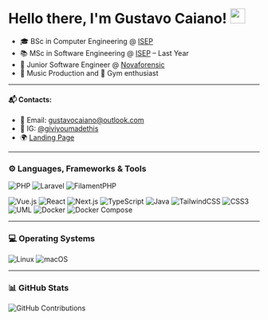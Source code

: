 # Hello there, I'm Gustavo Caiano! <img src="https://raw.githubusercontent.com/MartinHeinz/MartinHeinz/master/wave.gif" width="30px" height="30px" />

<!-- Brief Description -->
- 🎓 BSc in Computer Engineering @ [ISEP](https://www.isep.ipp.pt/)
- 📚 MSc in Software Engineering @ [ISEP](https://www.isep.ipp.pt/) – Last Year
- 💼 Junior Software Engineer @ [Novaforensic](https://www.novaforensic.com/)
- 🎵 Music Production and 💪 Gym enthusiast

---

#### 📬 Contacts: 
- 📧 Email: gustavocaiano@outlook.com  
- 📸 IG: [@giviyoumadethis](https://instagram.com/giviyoumadethis)  
- 🌍 [Landing Page](https://gustavocaiano.github.io)

---

### ⚙️ Languages, Frameworks & Tools

![PHP](https://img.shields.io/badge/PHP-%23777BB4.svg?style=for-the-badge&logo=php&logoColor=white)
![Laravel](https://img.shields.io/badge/Laravel-%23FF2D20.svg?style=for-the-badge&logo=laravel&logoColor=white)
![FilamentPHP](https://img.shields.io/badge/FilamentPHP-FBCA04?style=for-the-badge&logo=laravel&logoColor=black)

![Vue.js](https://img.shields.io/badge/Vue.js-%2335495e.svg?style=for-the-badge&logo=vuedotjs&logoColor=%234FC08D)
![React](https://img.shields.io/badge/React-%2320232a.svg?style=for-the-badge&logo=react&logoColor=%2361DAFB)
![Next.js](https://img.shields.io/badge/Next-black?style=for-the-badge&logo=next.js&logoColor=white)
![TypeScript](https://img.shields.io/badge/TypeScript-%23007ACC.svg?style=for-the-badge&logo=typescript&logoColor=white)
![Java](https://img.shields.io/badge/Java-%23ED8B00.svg?style=for-the-badge&logo=coffeescript&logoColor=white)
![TailwindCSS](https://img.shields.io/badge/TailwindCSS-%2338B2AC.svg?style=for-the-badge&logo=tailwind-css&logoColor=white)
![CSS3](https://img.shields.io/badge/CSS3-%231572B6.svg?style=for-the-badge&logo=css3&logoColor=white)
![UML](https://img.shields.io/badge/UML-%23F05033.svg?style=for-the-badge&logo=uml&logoColor=white)
![Docker](https://img.shields.io/badge/Docker-%230db7ed.svg?style=for-the-badge&logo=docker&logoColor=white)
![Docker Compose](https://img.shields.io/badge/Docker--Compose-%23009688.svg?style=for-the-badge&logo=docker&logoColor=white)

---

### 💻 Operating Systems

![Linux](https://img.shields.io/badge/Linux-FCC624?style=for-the-badge&logo=linux&logoColor=black)
![macOS](https://img.shields.io/badge/macOS-000000?style=for-the-badge&logo=apple&logoColor=white)

---

### 📊 GitHub Stats

![GitHub Contributions](https://github-readme-streak-stats.herokuapp.com/?user=gustavocaiano&theme=dark&include_all_commits=true&count_private=true)

<!-- Uncomment when your private stats API is live -->
<!-- ![Gustavo's GitHub stats](https://github-readme-stats-git-master-gustavocaianos-projects.vercel.app/api?username=gustavocaiano&show_icons=true&theme=dark) -->
